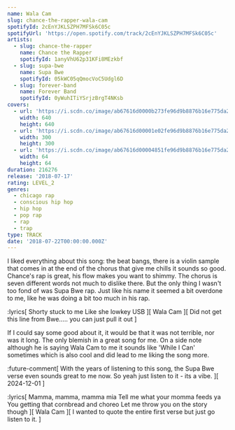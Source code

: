```yaml
---
name: Wala Cam
slug: chance-the-rapper-wala-cam
spotifyId: 2cEnYJKLSZPH7MFSk6C05c
spotifyUrl: 'https://open.spotify.com/track/2cEnYJKLSZPH7MFSk6C05c'
artists:
  - slug: chance-the-rapper
    name: Chance the Rapper
    spotifyId: 1anyVhU62p31KFi8MEzkbf
  - slug: supa-bwe
    name: Supa Bwe
    spotifyId: 05kWC05qQmocVoC5Udgl6D
  - slug: forever-band
    name: Forever Band
    spotifyId: 0yWuhITiYSrjzBrgT4NKsb
covers:
  - url: 'https://i.scdn.co/image/ab67616d0000b273fe96d9b8876b16e775da2199'
    width: 640
    height: 640
  - url: 'https://i.scdn.co/image/ab67616d00001e02fe96d9b8876b16e775da2199'
    width: 300
    height: 300
  - url: 'https://i.scdn.co/image/ab67616d00004851fe96d9b8876b16e775da2199'
    width: 64
    height: 64
duration: 216276
release: '2018-07-17'
rating: LEVEL_2
genres:
  - chicago rap
  - conscious hip hop
  - hip hop
  - pop rap
  - rap
  - trap
type: TRACK
date: '2018-07-22T00:00:00.000Z'
---
```

I liked everything about this song: the beat bangs, there is a violin sample that comes in
at the end of the chorus that give me chills it sounds so good. Chance's rap is great,
his flow makes you want to shimmy. The chorus is seven different words not much to dislike
there. But the only thing I wasn't too fond of was Supa Bwe rap. Just like his name it
seemed a bit overdone to me, like he was doing a bit too much in his rap.

:lyrics[
  Shorty stuck to me
  Like she lowkey USB
][
  Wala Cam
][
  Did not get this line from Bwe..... you can just pull it out
]

If I could say some good about it, it would be that it was not terrible, nor was it long.
The only blemish in a great song for me. On a side note although he is saying Wala Cam to
me it sounds like 'While I Can' sometimes which is also cool and did lead to me liking the
song more.

:future-comment[
  With the years of listening to this song, the Supa Bwe verse even sounds great to me now.
  So yeah just listen to it - its a vibe.
][
  2024-12-01
]

:lyrics[
  Mamma, mamma, mamma mia
  Tell me what your momma feeds ya
  You getting that cornbread and choreo
  Let me throw you on the story though
][
  Wala Cam
][
  I wanted to quote the entire first verse but just go listen to it.
]
